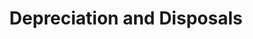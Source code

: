 ---
title: "Depreciation and Disposals"
description: "A revision workbook for those studying depreciation and disposals as part of their accountancy or bookkeeping qualifications. It is made up of explanations as well as full worked examples and practice questions with worked answers."
AmazonID: "B08X63FJH2"
tags: 
- revision workbooks
- depreciation an disposals
series:
- Accountancy Revision Workbooks
---